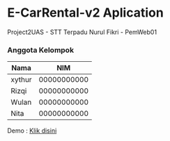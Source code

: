 # E-CarRental-v2 Aplication
Project2UAS - STT Terpadu Nurul Fikri - PemWeb01

### Anggota Kelompok
| **Nama** | **NIM** |
|------|-----|
| xythur | 00000000000 |
| Rizqi | 00000000000 |
| Wulan | 00000000000 |
| Nita | 00000000000 |

Demo : <a href="https://kreasi.nurulfikri.ac.id/mfat22090si/E-CarRental-v2/">Klik disini</a>
